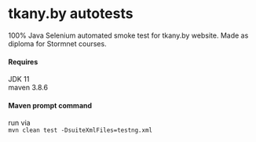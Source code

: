 tkany.by autotests
===================

100% Java Selenium automated smoke test for tkany.by website.
Made as diploma for Stormnet courses.

#### Requires
JDK 11  
maven 3.8.6

#### Maven prompt command
run via  
`mvn clean test -DsuiteXmlFiles=testng.xml`
